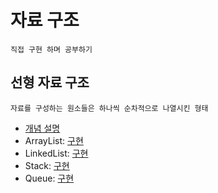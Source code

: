 # 자료 구조

`직접 구현 하며 공부하기`

## 선형 자료 구조

`자료를 구성하는 원소들은 하나씩 순차적으로 나열시킨 형태`

- [개념 설명](https://github.com/JKjiwon/data_structure/tree/main/src/main/java/algorithm/list)
- ArrayList: [구현](https://github.com/JKjiwon/data_structure/blob/main/src/main/java/algorithm/list/ArrayList.java)
- LinkedList: [구현](https://github.com/JKjiwon/data_structure/blob/main/src/main/java/algorithm/list/LinkedList.java)
- Stack: [구현](https://github.com/JKjiwon/data_structure/blob/main/src/main/java/algorithm/list/Stack.java)
- Queue: [구현](https://github.com/JKjiwon/data_structure/blob/main/src/main/java/algorithm/list/Queue.java)